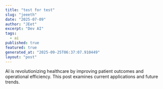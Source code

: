 ```yaml
---
title: "test for test"
slug: "jeeeth"
date: "2025-07-09"
author: "JEet"
excerpt: "Dev AI"
tags:
  - ai
published: true
featured: true
generated_at: "2025-09-25T06:37:07.910449"
layout: "post"
---
```


AI is revolutionizing healthcare by improving patient outcomes and operational efficiency. This post examines current applications and future trends.